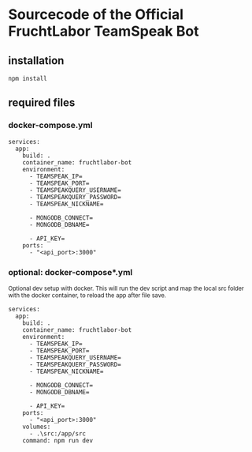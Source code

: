 # Sourcecode of the Official FruchtLabor TeamSpeak Bot

## installation

```
npm install
```

## required files

### docker-compose.yml

```
services:
  app:
    build: .
    container_name: fruchtlabor-bot
    environment:
      - TEAMSPEAK_IP=
      - TEAMSPEAK_PORT=
      - TEAMSPEAKQUERY_USERNAME=
      - TEAMSPEAKQUERY_PASSWORD=
      - TEAMSPEAK_NICKNAME=

      - MONGODB_CONNECT=
      - MONGODB_DBNAME=

      - API_KEY=
    ports:
      - "<api_port>:3000"
```

### optional: docker-compose\*.yml

<sub>Optional dev setup with docker. This will run the dev script and map the local src folder with the docker container, to reload the app after file save.

```
services:
  app:
    build: .
    container_name: fruchtlabor-bot
    environment:
      - TEAMSPEAK_IP=
      - TEAMSPEAK_PORT=
      - TEAMSPEAKQUERY_USERNAME=
      - TEAMSPEAKQUERY_PASSWORD=
      - TEAMSPEAK_NICKNAME=

      - MONGODB_CONNECT=
      - MONGODB_DBNAME=

      - API_KEY=
    ports:
      - "<api_port>:3000"
    volumes:
      - .\src:/app/src
    command: npm run dev
```
